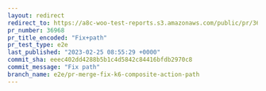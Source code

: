 ```yaml
---
layout: redirect
redirect_to: https://a8c-woo-test-reports.s3.amazonaws.com/public/pr/36968/e2e/index.html
pr_number: 36968
pr_title_encoded: "Fix+path"
pr_test_type: e2e
last_published: "2023-02-25 08:55:29 +0000"
commit_sha: eeec402dd4288b5b1c4d5842c84416bfdb2970c8
commit_message: "Fix path"
branch_name: e2e/pr-merge-fix-k6-composite-action-path
---
```

